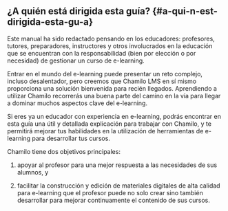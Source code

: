 ## ¿A quién está dirigida esta guía? {#a-qui-n-est-dirigida-esta-gu-a}

Este manual ha sido redactado pensando en los educadores: profesores, tutores, preparadores, instructores y otros involucrados en la educación que se encuentran con la responsabilidad (bien por elección o por necesidad) de gestionar un curso de e-learning.

Entrar en el mundo del e-learning puede presentar un reto complejo, incluso desalentador, pero creemos que Chamilo LMS en sí mismo proporciona una solución bienvenida para recién llegados. Aprendiendo a utilizar Chamilo recorrerás una buena parte del camino en la vía para llegar a dominar muchos aspectos clave del e-learning.

Si eres ya un educador con experiencia en e-learning, podrás encontrar en esta guía una útil y detallada explicación para trabajar con Chamilo, y te permitirá mejorar tus habilidades en la utilización de herramientas de e-learning para desarrollar tus cursos.

Chamilo tiene dos objetivos principales:

1.  apoyar al profesor para una mejor respuesta a las necesidades de sus alumnos, y

2.  facilitar la construcción y edición de materiales digitales de alta calidad para e-learning que el profesor puede no solo crear sino también desarrollar para mejorar continuamente el contenido de sus cursos.